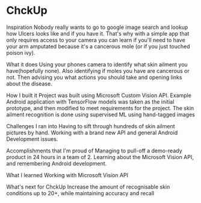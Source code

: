 # ChckUp
Inspiration
Nobody really wants to go to google image search and lookup how Ulcers looks like and if you have it. That's why with a simple app that only requires access to your camera you can learn if you'll need to have your arm amputated because it's a cancerous mole (or if you just touched poison ivy).

What it does
Using your phones camera to identify what skin ailment you have(hopefully none). Also identifying if moles you have are cancerous or not. Then advising you what actions you should take and opening links about the disease.

How I built it
Project was built using Microsoft Custom Vision API. Example Android application with TensorFlow models was taken as the initial prototype, and then modified to meet requirements for the project. The skin ailment recognition is done using supervised ML using hand-tagged images

Challenges I ran into
Having to sift through hundreds of skin ailment pictures by hand. Working with a brand new API and general Android Development issues.

Accomplishments that I'm proud of
Managing to pull-off a demo-ready product in 24 hours in a team of 2. Learning about the Microsoft Vision API, and remembering Android development.

What I learned
Working with Microsoft Vision API

What's next for ChckUp
Increase the amount of recognisable skin conditions up to 20+, while maintaining accuracy and recall
